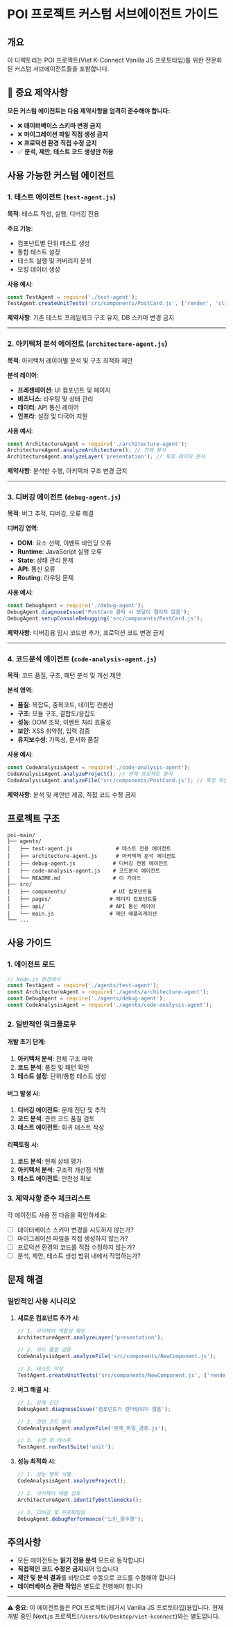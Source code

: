 # POI 프로젝트 커스텀 서브에이전트 가이드

## 개요
이 디렉토리는 POI 프로젝트(Viet K-Connect Vanilla JS 프로토타입)를 위한 전문화된 커스텀 서브에이전트들을 포함합니다.

## 🚨 중요 제약사항

**모든 커스텀 에이전트는 다음 제약사항을 엄격히 준수해야 합니다:**

- ❌ **데이터베이스 스키마 변경 금지**
- ❌ **마이그레이션 파일 직접 생성 금지**
- ❌ **프로덕션 환경 직접 수정 금지**
- ✅ **분석, 제안, 테스트 코드 생성만 허용**

## 사용 가능한 커스텀 에이전트

### 1. 테스트 에이전트 (`test-agent.js`)
**목적**: 테스트 작성, 실행, 디버깅 전용

**주요 기능**:
- 컴포넌트별 단위 테스트 생성
- 통합 테스트 설정
- 테스트 실행 및 커버리지 분석
- 모킹 데이터 생성

**사용 예시**:
```javascript
const TestAgent = require('./test-agent');
TestAgent.createUnitTests('src/components/PostCard.js', ['render', 'click-events']);
```

**제약사항**: 기존 테스트 프레임워크 구조 유지, DB 스키마 변경 금지

---

### 2. 아키텍처 분석 에이전트 (`architecture-agent.js`)
**목적**: 아키텍처 레이어별 분석 및 구조 최적화 제안

**분석 레이어**:
- **프레젠테이션**: UI 컴포넌트 및 페이지
- **비즈니스**: 라우팅 및 상태 관리
- **데이터**: API 통신 레이어
- **인프라**: 설정 및 다국어 지원

**사용 예시**:
```javascript
const ArchitectureAgent = require('./architecture-agent');
ArchitectureAgent.analyzeArchitecture(); // 전체 분석
ArchitectureAgent.analyzeLayer('presentation'); // 특정 레이어 분석
```

**제약사항**: 분석만 수행, 아키텍처 구조 변경 금지

---

### 3. 디버깅 에이전트 (`debug-agent.js`)
**목적**: 버그 추적, 디버깅, 오류 해결

**디버깅 영역**:
- **DOM**: 요소 선택, 이벤트 바인딩 오류
- **Runtime**: JavaScript 실행 오류
- **State**: 상태 관리 문제
- **API**: 통신 오류
- **Routing**: 라우팅 문제

**사용 예시**:
```javascript
const DebugAgent = require('./debug-agent');
DebugAgent.diagnoseIssue('PostCard 클릭 시 모달이 열리지 않음');
DebugAgent.setupConsoleDebugging('src/components/PostCard.js');
```

**제약사항**: 디버깅용 임시 코드만 추가, 프로덕션 코드 변경 금지

---

### 4. 코드분석 에이전트 (`code-analysis-agent.js`)
**목적**: 코드 품질, 구조, 패턴 분석 및 개선 제안

**분석 영역**:
- **품질**: 복잡도, 중복코드, 네이밍 컨벤션
- **구조**: 모듈 구조, 결합도/응집도
- **성능**: DOM 조작, 이벤트 처리 효율성
- **보안**: XSS 취약점, 입력 검증
- **유지보수성**: 가독성, 문서화 품질

**사용 예시**:
```javascript
const CodeAnalysisAgent = require('./code-analysis-agent');
CodeAnalysisAgent.analyzeProject(); // 전체 프로젝트 분석
CodeAnalysisAgent.analyzeFile('src/components/PostCard.js'); // 특정 파일 분석
```

**제약사항**: 분석 및 제안만 제공, 직접 코드 수정 금지

## 프로젝트 구조

```
poi-main/
├── agents/
│   ├── test-agent.js              # 테스트 전용 에이전트
│   ├── architecture-agent.js      # 아키텍처 분석 에이전트
│   ├── debug-agent.js            # 디버깅 전용 에이전트
│   ├── code-analysis-agent.js    # 코드분석 에이전트
│   └── README.md                 # 이 가이드
├── src/
│   ├── components/               # UI 컴포넌트들
│   ├── pages/                   # 페이지 컴포넌트들
│   ├── api/                     # API 통신 레이어
│   └── main.js                  # 메인 애플리케이션
└── ...
```

## 사용 가이드

### 1. 에이전트 로드
```javascript
// Node.js 환경에서
const TestAgent = require('./agents/test-agent');
const ArchitectureAgent = require('./agents/architecture-agent');
const DebugAgent = require('./agents/debug-agent');
const CodeAnalysisAgent = require('./agents/code-analysis-agent');
```

### 2. 일반적인 워크플로우

#### 개발 초기 단계:
1. **아키텍처 분석**: 전체 구조 파악
2. **코드 분석**: 품질 및 패턴 확인
3. **테스트 설정**: 단위/통합 테스트 생성

#### 버그 발생 시:
1. **디버깅 에이전트**: 문제 진단 및 추적
2. **코드 분석**: 관련 코드 품질 검토
3. **테스트 에이전트**: 회귀 테스트 작성

#### 리팩토링 시:
1. **코드 분석**: 현재 상태 평가
2. **아키텍처 분석**: 구조적 개선점 식별
3. **테스트 에이전트**: 안전성 확보

### 3. 제약사항 준수 체크리스트

각 에이전트 사용 전 다음을 확인하세요:

- [ ] 데이터베이스 스키마 변경을 시도하지 않는가?
- [ ] 마이그레이션 파일을 직접 생성하지 않는가?
- [ ] 프로덕션 환경의 코드를 직접 수정하지 않는가?
- [ ] 분석, 제안, 테스트 생성 범위 내에서 작업하는가?

## 문제 해결

### 일반적인 사용 시나리오

1. **새로운 컴포넌트 추가 시**:
   ```javascript
   // 1. 아키텍처 적합성 확인
   ArchitectureAgent.analyzeLayer('presentation');

   // 2. 코드 품질 검증
   CodeAnalysisAgent.analyzeFile('src/components/NewComponent.js');

   // 3. 테스트 작성
   TestAgent.createUnitTests('src/components/NewComponent.js', ['render', 'events']);
   ```

2. **버그 해결 시**:
   ```javascript
   // 1. 문제 진단
   DebugAgent.diagnoseIssue('컴포넌트가 렌더링되지 않음');

   // 2. 관련 코드 분석
   CodeAnalysisAgent.analyzeFile('문제_파일_경로.js');

   // 3. 수정 후 테스트
   TestAgent.runTestSuite('unit');
   ```

3. **성능 최적화 시**:
   ```javascript
   // 1. 성능 병목 식별
   CodeAnalysisAgent.analyzeProject();

   // 2. 아키텍처 레벨 검토
   ArchitectureAgent.identifyBottlenecks();

   // 3. 디버깅 및 프로파일링
   DebugAgent.debugPerformance('느린_함수명');
   ```

## 주의사항

- 모든 에이전트는 **읽기 전용 분석** 모드로 동작합니다
- **직접적인 코드 수정은 금지**되어 있습니다
- **제안 및 분석 결과**를 바탕으로 수동으로 코드를 수정해야 합니다
- **데이터베이스 관련 작업**은 별도로 진행해야 합니다

---

**⚠️ 중요**: 이 에이전트들은 POI 프로젝트(레거시 Vanilla JS 프로토타입)용입니다. 현재 개발 중인 Next.js 프로젝트(`/Users/bk/Desktop/viet-kconnect`)와는 별도입니다.